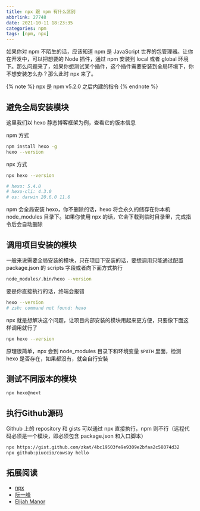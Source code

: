 ```yaml
---
title: npx 跟 npm 有什么区别
abbrlink: 27748
date: 2021-10-11 18:23:35
categories: npm
tags: [npm, npx]
---
```


如果你对 npm 不陌生的话，应该知道 npm 是 JavaScript 世界的包管理器。让你在开发中，可以把想要的 Node 插件，通过 npm 安装到 local 或者 global 环境下。那么问题来了，如果你想测试某个插件，这个插件需要安装到全局环境下，你不想安装怎么办？那么此时 npx 来了。

{% note %}
  npx 是 npm v5.2.0 之后内建的指令
{% endnote %}

## 避免全局安装模块

这里我们以 hexo 静态博客框架为例，查看它的版本信息
<!-- more -->

npm 方式

```bash
npm install hexo -g
hexo --version
```

npx 方式

```bash
npx hexo --version

# hexo: 5.4.0
# hexo-cli: 4.3.0
# os: darwin 20.6.0 11.6
```

npm 会全局安装 hexo，你不删除的话，hexo 将会永久的储存在你本机 node_modules 目录下。如果你使用 npx 的话，它会下载到临时目录里，完成指令后会自动删除

## 调用项目安装的模块

一般来说需要全局安装的模块，只在项目下安装的话，要想调用只能通过配置 package.json 的 scripts 字段或者向下面方式执行

```bash
node_modules/.bin/hexo --version
```

要是你直接执行的话，终端会报错

```bash
hexo --version
# zsh: command not found: hexo
```

npx 就是想解决这个问题，让项目内部安装的模块用起来更方便，只要像下面这样调用就行了

```bash
npx hexo --version
```
原理很简单，npx 会到 node_modules 目录下和环境变量 `$PATH` 里面，检测 hexo 是否存在，如果都沒有，就会自行安裝

## 测试不同版本的模块

```bash
npx hexo@next
```

## 执行Github源码

Github 上的 repository 和 gists 可以通过 npx 直接执行，npm 则不行（远程代码必须是一个模块，即必须包含 package.json 和入口脚本）

```bash
npx https://gist.github.com/zkat/4bc19503fe9e9309e2bfaa2c58074d32
npx github:piuccio/cowsay hello
```

## 拓展阅读

- [npx](https://github.com/npm/npx)
- [阮一峰](https://www.ruanyifeng.com/blog/2019/02/npx.html)
- [Elijah Manor](https://egghead.io/lessons/npm-introduction-to-execute-npm-package-binaries-with-the-npx-package-runner)
